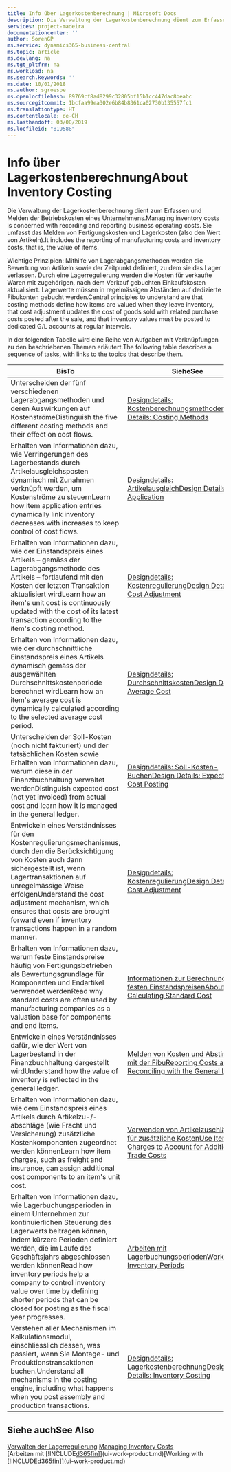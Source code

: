 ```yaml
---
title: Info über Lagerkostenberechnung | Microsoft Docs
description: Die Verwaltung der Lagerkostenberechnung dient zum Erfassen und Melden der Betriebskosten eines Unternehmens. Sie umfasst das Melden von Fertigungskosten und Lagerkosten (also den Wert von Artikeln).
services: project-madeira
documentationcenter: ''
author: SorenGP
ms.service: dynamics365-business-central
ms.topic: article
ms.devlang: na
ms.tgt_pltfrm: na
ms.workload: na
ms.search.keywords: ''
ms.date: 10/01/2018
ms.author: sgroespe
ms.openlocfilehash: 89769cf8ad8299c32805bf15b1cc447dac8beabc
ms.sourcegitcommit: 1bcfaa99ea302e6b84b8361ca02730b135557fc1
ms.translationtype: HT
ms.contentlocale: de-CH
ms.lasthandoff: 03/08/2019
ms.locfileid: "819588"
---
```

# <a name="about-inventory-costing"></a><span data-ttu-id="f09c4-104">Info über Lagerkostenberechnung</span><span class="sxs-lookup"><span data-stu-id="f09c4-104">About Inventory Costing</span></span>
<span data-ttu-id="f09c4-105">Die Verwaltung der Lagerkostenberechnung dient zum Erfassen und Melden der Betriebskosten eines Unternehmens.</span><span class="sxs-lookup"><span data-stu-id="f09c4-105">Managing inventory costs is concerned with recording and reporting business operating costs.</span></span> <span data-ttu-id="f09c4-106">Sie umfasst das Melden von Fertigungskosten und Lagerkosten (also den Wert von Artikeln).</span><span class="sxs-lookup"><span data-stu-id="f09c4-106">It includes the reporting of manufacturing costs and inventory costs, that is, the value of items.</span></span>  

 <span data-ttu-id="f09c4-107">Wichtige Prinzipien: Mithilfe von Lagerabgangsmethoden werden die Bewertung von Artikeln sowie der Zeitpunkt definiert, zu dem sie das Lager verlassen. Durch eine Lagerregulierung werden die Kosten für verkaufte Waren mit zugehörigen, nach dem Verkauf gebuchten Einkaufskosten aktualisiert. Lagerwerte müssen in regelmässigen Abständen auf dedizierte Fibukonten gebucht werden.</span><span class="sxs-lookup"><span data-stu-id="f09c4-107">Central principles to understand are that costing methods define how items are valued when they leave inventory, that cost adjustment updates the cost of goods sold with related purchase costs posted after the sale, and that inventory values must be posted to dedicated G/L accounts at regular intervals.</span></span>  

 <span data-ttu-id="f09c4-108">In der folgenden Tabelle wird eine Reihe von Aufgaben mit Verknüpfungen zu den beschriebenen Themen erläutert.</span><span class="sxs-lookup"><span data-stu-id="f09c4-108">The following table describes a sequence of tasks, with links to the topics that describe them.</span></span>   

|<span data-ttu-id="f09c4-109">**Bis**</span><span class="sxs-lookup"><span data-stu-id="f09c4-109">**To**</span></span>|<span data-ttu-id="f09c4-110">**Siehe**</span><span class="sxs-lookup"><span data-stu-id="f09c4-110">**See**</span></span>|  
|------------|-------------|  
|<span data-ttu-id="f09c4-111">Unterscheiden der fünf verschiedenen Lagerabgangsmethoden und deren Auswirkungen auf Kostenströme</span><span class="sxs-lookup"><span data-stu-id="f09c4-111">Distinguish the five different costing methods and their effect on cost flows.</span></span>|[<span data-ttu-id="f09c4-112">Designdetails: Kostenberechnungsmethoden</span><span class="sxs-lookup"><span data-stu-id="f09c4-112">Design Details: Costing Methods</span></span>](design-details-costing-methods.md)|  
|<span data-ttu-id="f09c4-113">Erhalten von Informationen dazu, wie Verringerungen des Lagerbestands durch Artikelausgleichsposten dynamisch mit Zunahmen verknüpft werden, um Kostenströme zu steuern</span><span class="sxs-lookup"><span data-stu-id="f09c4-113">Learn how item application entries dynamically link inventory decreases with increases to keep control of cost flows.</span></span>|[<span data-ttu-id="f09c4-114">Designdetails: Artikelausgleich</span><span class="sxs-lookup"><span data-stu-id="f09c4-114">Design Details: Item Application</span></span>](design-details-item-application.md)|  
|<span data-ttu-id="f09c4-115">Erhalten von Informationen dazu, wie der Einstandspreis eines Artikels – gemäss der Lagerabgangsmethode des Artikels – fortlaufend mit den Kosten der letzten Transaktion aktualisiert wird</span><span class="sxs-lookup"><span data-stu-id="f09c4-115">Learn how an item's unit cost is continuously updated with the cost of its latest transaction according to the item's costing method.</span></span>|[<span data-ttu-id="f09c4-116">Designdetails: Kostenregulierung</span><span class="sxs-lookup"><span data-stu-id="f09c4-116">Design Details: Cost Adjustment</span></span>](design-details-cost-adjustment.md)|  
|<span data-ttu-id="f09c4-117">Erhalten von Informationen dazu, wie der durchschnittliche Einstandspreis eines Artikels dynamisch gemäss der ausgewählten Durchschnittskostenperiode berechnet wird</span><span class="sxs-lookup"><span data-stu-id="f09c4-117">Learn how an item's average cost is dynamically calculated according to the selected average cost period.</span></span>|[<span data-ttu-id="f09c4-118">Designdetails: Durchschnittskosten</span><span class="sxs-lookup"><span data-stu-id="f09c4-118">Design Details: Average Cost</span></span>](design-details-average-cost.md)|  
|<span data-ttu-id="f09c4-119">Unterscheiden der Soll-Kosten (noch nicht fakturiert) und der tatsächlichen Kosten sowie Erhalten von Informationen dazu, warum diese in der Finanzbuchhaltung verwaltet werden</span><span class="sxs-lookup"><span data-stu-id="f09c4-119">Distinguish expected cost (not yet invoiced) from actual cost and learn how it is managed in the general ledger.</span></span>|[<span data-ttu-id="f09c4-120">Designdetails: Soll-Kosten-Buchen</span><span class="sxs-lookup"><span data-stu-id="f09c4-120">Design Details: Expected Cost Posting</span></span>](design-details-expected-cost-posting.md)|  
|<span data-ttu-id="f09c4-121">Entwickeln eines Verständnisses für den Kostenregulierungsmechanismus, durch den die Berücksichtigung von Kosten auch dann sichergestellt ist, wenn Lagertransaktionen auf unregelmässige Weise erfolgen</span><span class="sxs-lookup"><span data-stu-id="f09c4-121">Understand the cost adjustment mechanism, which ensures that costs are brought forward even if inventory transactions happen in a random manner.</span></span>|[<span data-ttu-id="f09c4-122">Designdetails: Kostenregulierung</span><span class="sxs-lookup"><span data-stu-id="f09c4-122">Design Details: Cost Adjustment</span></span>](design-details-cost-adjustment.md)|  
|<span data-ttu-id="f09c4-123">Erhalten von Informationen dazu, warum feste Einstandspreise häufig von Fertigungsbetrieben als Bewertungsgrundlage für Komponenten und Endartikel verwendet werden</span><span class="sxs-lookup"><span data-stu-id="f09c4-123">Read why standard costs are often used by manufacturing companies as a valuation base for components and end items.</span></span>|[<span data-ttu-id="f09c4-124">Informationen zur Berechnung von festen Einstandspreisen</span><span class="sxs-lookup"><span data-stu-id="f09c4-124">About Calculating Standard Cost</span></span>](finance-about-calculating-standard-cost.md)|  
|<span data-ttu-id="f09c4-125">Entwickeln eines Verständnisses dafür, wie der Wert von Lagerbestand in der Finanzbuchhaltung dargestellt wird</span><span class="sxs-lookup"><span data-stu-id="f09c4-125">Understand how the value of inventory is reflected in the general ledger.</span></span>|[<span data-ttu-id="f09c4-126">Melden von Kosten und Abstimmen mit der Fibu</span><span class="sxs-lookup"><span data-stu-id="f09c4-126">Reporting Costs and Reconciling with the General Ledger</span></span>](finance-report-costs-and-reconcile-with-the-general-ledger.md)|  
|<span data-ttu-id="f09c4-127">Erhalten von Informationen dazu, wie dem Einstandspreis eines Artikels durch Artikelzu-/-abschläge (wie Fracht und Versicherung) zusätzliche Kostenkomponenten zugeordnet werden können</span><span class="sxs-lookup"><span data-stu-id="f09c4-127">Learn how item charges, such as freight and insurance, can assign additional cost components to an item's unit cost.</span></span>|[<span data-ttu-id="f09c4-128">Verwenden von Artikelzuschlägen für zusätzliche Kosten</span><span class="sxs-lookup"><span data-stu-id="f09c4-128">Use Item Charges to Account for Additional Trade Costs</span></span>](payables-how-assign-item-charges.md)|  
|<span data-ttu-id="f09c4-129">Erhalten von Informationen dazu, wie Lagerbuchungsperioden in einem Unternehmen zur kontinuierlichen Steuerung des Lagerwerts beitragen können, indem kürzere Perioden definiert werden, die im Laufe des Geschäftsjahrs abgeschlossen werden können</span><span class="sxs-lookup"><span data-stu-id="f09c4-129">Read how inventory periods help a company to control inventory value over time by defining shorter periods that can be closed for posting as the fiscal year progresses.</span></span>|[<span data-ttu-id="f09c4-130">Arbeiten mit Lagerbuchungsperioden</span><span class="sxs-lookup"><span data-stu-id="f09c4-130">Work with Inventory Periods</span></span>](finance-how-to-work-with-inventory-periods.md)|  
|<span data-ttu-id="f09c4-131">Verstehen aller Mechanismen im Kalkulationsmodul, einschliesslich dessen, was passiert, wenn Sie Montage- und Produktionstransaktionen buchen.</span><span class="sxs-lookup"><span data-stu-id="f09c4-131">Understand all mechanisms in the costing engine, including what happens when you post assembly and production transactions.</span></span>|[<span data-ttu-id="f09c4-132">Designdetails: Lagerkostenberechnung</span><span class="sxs-lookup"><span data-stu-id="f09c4-132">Design Details: Inventory Costing</span></span>](design-details-inventory-costing.md)|

## <a name="see-also"></a><span data-ttu-id="f09c4-133">Siehe auch</span><span class="sxs-lookup"><span data-stu-id="f09c4-133">See Also</span></span>
<span data-ttu-id="f09c4-134">[Verwalten der Lagerregulierung](finance-manage-inventory-costs.md)  </span><span class="sxs-lookup"><span data-stu-id="f09c4-134">[Managing Inventory Costs](finance-manage-inventory-costs.md)  </span></span>  
<span data-ttu-id="f09c4-135">[Arbeiten mit [!INCLUDE[d365fin](includes/d365fin_md.md)]](ui-work-product.md)</span><span class="sxs-lookup"><span data-stu-id="f09c4-135">[Working with [!INCLUDE[d365fin](includes/d365fin_md.md)]](ui-work-product.md)</span></span>
